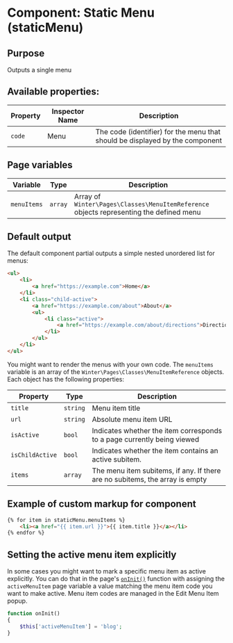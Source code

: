 # Component: Static Menu (staticMenu)

## Purpose
Outputs a single menu

## Available properties:

Property | Inspector Name | Description
-------- | -------------- | -----------
`code` | Menu | The code (identifier) for the menu that should be displayed by the component

## Page variables

Variable | Type | Description
-------- | ---- | -----------
`menuItems` | `array` | Array of `Winter\Pages\Classes\MenuItemReference` objects representing the defined menu

## Default output

The default component partial outputs a simple nested unordered list for menus:

```html
<ul>
    <li>
        <a href="https://example.com">Home</a>
    </li>
    <li class="child-active">
        <a href="https://example.com/about">About</a>
        <ul>
            <li class="active">
                <a href="https://example.com/about/directions">Directions</a>
            </li>
        </ul>
    </li>
</ul>
```

You might want to render the menus with your own code. The `menuItems` variable is an array of the `Winter\Pages\Classes\MenuItemReference` objects. Each object has the following properties:

Property | Type | Description
-------- | ---- | -----------
`title` | `string` | Menu item title
`url` | `string` | Absolute menu item URL
`isActive` | `bool` | Indicates whether the item corresponds to a page currently being viewed
`isChildActive` | `bool` | Indicates whether the item contains an active subitem.
`items` | `array` | The menu item subitems, if any. If there are no subitems, the array is empty

## Example of custom markup for component

```html
{% for item in staticMenu.menuItems %}
    <li><a href="{{ item.url }}">{{ item.title }}</a></li>
{% endfor %}
```

## Setting the active menu item explicitly

In some cases you might want to mark a specific menu item as active explicitly. You can do that in the page's [`onInit()`](https://wintercms.com/docs/cms/pages#dynamic-pages) function with assigning the `activeMenuItem` page variable a value matching the menu item code you want to make active. Menu item codes are managed in the Edit Menu Item popup.

```php
function onInit()
{
    $this['activeMenuItem'] = 'blog';
}
```